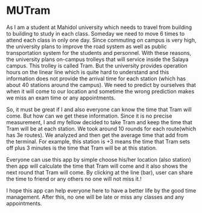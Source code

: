 MUTram
===========
As I am a student at Mahidol university which needs to travel from building to building  to study in each class. Someday we need to move 6 times to attend each class in only one day. Since commuting on campus is very high, the university plans to improve the road system as well as public transportation system for the students and personnel. With these reasons, the university plans on-campus trolleys that will service inside the Salaya campus. This trolley is called Tram. But the university provides operation hours on the linear line which is quite hard to understand and this information does not provide the arrival time for each station (which has about 40 stations around the campus). We need to predict by ourselves that when it will come to our location and sometime the wrong prediction makes we miss an exam time or any appointments.

So, it must be great if I and also everyone can know the time that Tram will come. But how can we get these information. Since it is no precise measurement, I and my fellow decided to take Tram and keep the time that Tram will be at each station. We took around 10 rounds for each route(which has 3e routes). We analyzed and then get the average time that add from the terminal. For example, this station is +3 means the time that Tram sets off plus 3 minutes is the time that Tram will be at this station.

Everyone can use this app by simple choose his/her location (also station) then app will calculate the time that Tram will come and it also shows the next round that Tram will come. By clicking at the line (bar), user can share the time to friend or any others no one will not miss it.!

I hope this app can help everyone here to have a better life by the good time management. After this, no one will be late or miss any classes and any appointments.
